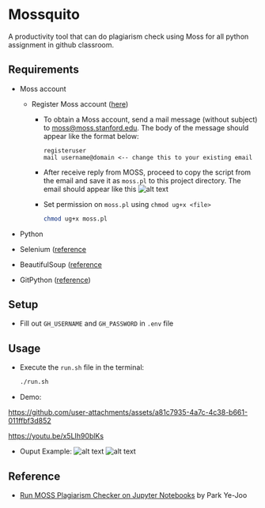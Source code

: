 # Mossquito

A productivity tool that can do plagiarism check using Moss for all python assignment in github classroom.

## Requirements

- Moss account
    - Register Moss account ([here](https://theory.stanford.edu/~aiken/moss/))
        - To obtain a Moss account, send a mail message (without subject) to <moss@moss.stanford.edu>. The body of the
          message should appear like the format below:

            ```text
            registeruser
            mail username@domain <-- change this to your existing email
            ```

        - After receive reply from MOSS, proceed to copy the script from the email and save it as `moss.pl` to this
          project directory. The email should appear like this
          ![alt text](docs/image1.png)
        - Set permission on `moss.pl` using `chmod ug+x <file>`

            ```bash
            chmod ug+x moss.pl
            ```

- Python
- Selenium ([reference](https://selenium-python.readthedocs.io/installation.html)
- BeautifulSoup ([reference](https://www.crummy.com/software/BeautifulSoup/#Download)
- GitPython ([reference](https://github.com/gitpython-developers/GitPython))

## Setup

- Fill out `GH_USERNAME` and `GH_PASSWORD` in `.env` file

## Usage

- Execute the `run.sh` file in the terminal:
  ```bash
  ./run.sh
  ```
- Demo:
  

https://github.com/user-attachments/assets/a81c7935-4a7c-4c38-b661-011ffbf3d852

https://youtu.be/x5LIh90blKs
  
- Ouput Example:
  ![alt text](docs/image2.png)
  ![alt text](docs/image6.png)

## Reference

- [Run MOSS Plagiarism Checker on Jupyter Notebooks](https://park.is/blog_posts/20230420_running_moss_plagiarism_checker)
  by Park Ye-Joo
